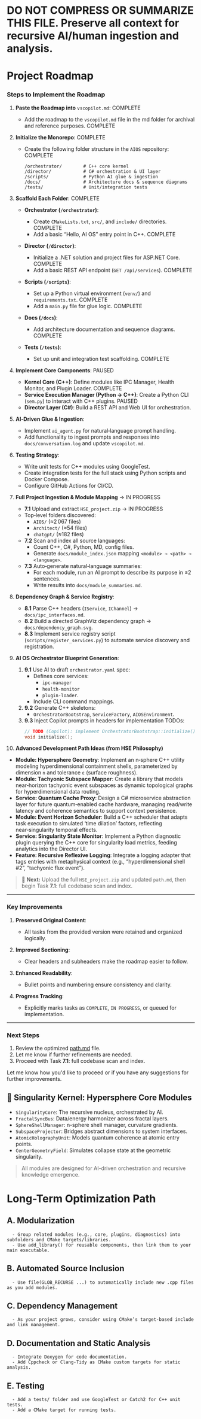 # DO NOT COMPRESS OR SUMMARIZE THIS FILE. Preserve all context for recursive AI/human ingestion and analysis.

# Project Roadmap

### **Steps to Implement the Roadmap**

1. **Paste the Roadmap into** `vscopilot.md`: COMPLETE

   * Add the roadmap to the `vscopilot.md` file in the md folder for archival and reference purposes. COMPLETE

2. **Initialize the Monorepo**: COMPLETE

   * Create the following folder structure in the `AIOS` repository: COMPLETE

     ```
     /orchestrator/        # C++ core kernel  
     /director/            # C# orchestration & UI layer  
     /scripts/             # Python AI glue & ingestion  
     /docs/                # Architecture docs & sequence diagrams  
     /tests/               # Unit/integration tests  
     ```

3. **Scaffold Each Folder**: COMPLETE

   * **Orchestrator (`/orchestrator`)**:

     * Create `CMakeLists.txt`, `src/`, and `include/` directories. COMPLETE
     * Add a basic “Hello, AI OS” entry point in C++. COMPLETE
   * **Director (`/director`)**:

     * Initialize a .NET solution and project files for ASP.NET Core. COMPLETE
     * Add a basic REST API endpoint (`GET /api/services`). COMPLETE
   * **Scripts (`/scripts`)**:

     * Set up a Python virtual environment (`venv/`) and `requirements.txt`. COMPLETE
     * Add a `main.py` file for glue logic. COMPLETE
   * **Docs (`/docs`)**:

     * Add architecture documentation and sequence diagrams. COMPLETE
   * **Tests (`/tests`)**:

     * Set up unit and integration test scaffolding. COMPLETE

4. **Implement Core Components**: PAUSED

   * **Kernel Core (C++)**: Define modules like IPC Manager, Health Monitor, and Plugin Loader. COMPLETE
   * **Service Execution Manager (Python → C++)**: Create a Python CLI (`sem.py`) to interact with C++ plugins. PAUSED
   * **Director Layer (C#)**: Build a REST API and Web UI for orchestration.

5. **AI‑Driven Glue & Ingestion**:

   * Implement `ai_agent.py` for natural‑language prompt handling.
   * Add functionality to ingest prompts and responses into `docs/conversation.log` and update `vscopilot.md`.

6. **Testing Strategy**:

   * Write unit tests for C++ modules using GoogleTest.
   * Create integration tests for the full stack using Python scripts and Docker Compose.
   * Configure GitHub Actions for CI/CD.

7. **Full Project Ingestion & Module Mapping** → IN PROGRESS

   - **7.1** Upload and extract `HSE_project.zip` → IN PROGRESS
   - Top‑level folders discovered:
     - `AIOS/` (≈2 067 files)
     - `Architect/` (≈54 files)
     - `chatgpt/` (≈182 files)
   - **7.2** Scan and index all source languages:
     - Count C++, C#, Python, MD, config files.
     - Generate `docs/module_index.json` mapping `<module> → <path> → <language>`.
   - **7.3** Auto‑generate natural‑language summaries:
     - For each module, run an AI prompt to describe its purpose in ≤2 sentences.
     - Write results into `docs/module_summaries.md`.

8. **Dependency Graph & Service Registry**:

   * **8.1** Parse C++ headers (`IService`, `IChannel`) → `docs/ipc_interfaces.md`.
   * **8.2** Build a directed GraphViz dependency graph → `docs/dependency_graph.svg`.
   * **8.3** Implement service registry script (`scripts/register_services.py`) to automate service discovery and registration.
9. **AI OS Orchestrator Blueprint Generation**:

   1. **9.1** Use AI to draft `orchestrator.yaml` spec:
      - Defines core services:
        - `ipc-manager`
        - `health-monitor`
        - `plugin-loader`.
      - Include CLI command mappings.
   2. **9.2** Generate C++ skeletons:
      - `OrchestratorBootstrap`, `ServiceFactory`, `AIOSEnvironment`.
   3. **9.3** Inject Copilot prompts in headers for implementation TODOs:
      ```cpp
      // TODO (Copilot): implement OrchestratorBootstrap::initialize()
      void initialize();
      ```


10. **Advanced Development Path Ideas (from HSE Philosophy)**

* **Module: Hypersphere Geometry**: Implement an n‑sphere C++ utility modeling hyperdimensional containment shells, parameterized by dimension `n` and tolerance `ε` (surface roughness).
* **Module: Tachyonic Subspace Mapper**: Create a library that models near‑horizon tachyonic event subspaces as dynamic topological graphs for hyperdimensional data routing.
* **Service: Quantum Cache Proxy**: Design a C# microservice abstraction layer for future quantum‑enabled cache hardware, managing read/write latency and coherence semantics to support context persistence.
* **Module: Event Horizon Scheduler**: Build a C++ scheduler that adapts task execution to simulated ‘time dilation’ factors, reflecting near‑singularity temporal effects.
* **Service: Singularity State Monitor**: Implement a Python diagnostic plugin querying the C++ core for singularity load metrics, feeding analytics into the Director UI.
* **Feature: Recursive Reflexive Logging**: Integrate a logging adapter that tags entries with metaphysical context (e.g., “hyperdimensional shell #2”, “tachyonic flux event”).

> 🔄 **Next:** Upload the full `HSE_project.zip` and updated `path.md`, then begin Task **7.1**: full codebase scan and index.

---

### **Key Improvements**
1. **Preserved Original Content**:
   - All tasks from the provided version were retained and organized logically.

2. **Improved Sectioning**:
   - Clear headers and subheaders make the roadmap easier to follow.

3. **Enhanced Readability**:
   - Bullet points and numbering ensure consistency and clarity.

4. **Progress Tracking**:
   - Explicitly marks tasks as `COMPLETE`, `IN PROGRESS`, or queued for implementation.

---

### **Next Steps**
1. Review the optimized [path.md](./path.md) file.
2. Let me know if further refinements are needed.
3. Proceed with Task **7.1**: full codebase scan and index.

Let me know how you'd like to proceed or if you have any suggestions for further improvements.

## 🧠 Singularity Kernel: Hypersphere Core Modules

- `SingularityCore`: The recursive nucleus, orchestrated by AI.
- `FractalSyncBus`: Data/energy harmonizer across fractal layers.
- `SphereShellManager`: n-sphere shell manager, curvature gradients.
- `SubspaceProjector`: Bridges abstract dimensions to system interfaces.
- `AtomicHolographyUnit`: Models quantum coherence at atomic entry points.
- `CenterGeometryField`: Simulates collapse state at the geometric singularity.

> All modules are designed for AI-driven orchestration and recursive knowledge emergence.

# Long-Term Optimization Path
   ## A. Modularization
      - Group related modules (e.g., core, plugins, diagnostics) into subfolders and CMake targets/libraries.
      - Use add_library() for reusable components, then link them to your main executable.
   ## B. Automated Source Inclusion
      - Use file(GLOB_RECURSE ...) to automatically include new .cpp files as you add modules.
   ## C. Dependency Management
      - As your project grows, consider using CMake’s target-based include and link management.
   ## D. Documentation and Static Analysis
      - Integrate Doxygen for code documentation.
      - Add Cppcheck or Clang-Tidy as CMake custom targets for static analysis.
   ## E. Testing
      - Add a tests/ folder and use GoogleTest or Catch2 for C++ unit tests.
      - Add a CMake target for running tests.
